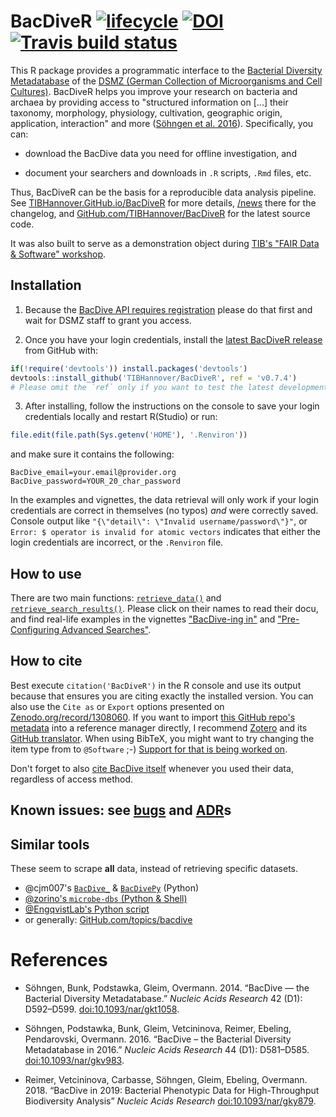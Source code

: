 # BacDiveR [![lifecycle](https://img.shields.io/badge/lifecycle-maturing-blue.svg)](https://www.tidyverse.org/lifecycle/#maturing) [![DOI](https://zenodo.org/badge/DOI/10.5281/zenodo.1308060.svg)](https://zenodo.org/record/1308060) [![Travis build status](https://travis-ci.org/TIBHannover/BacDiveR.svg?branch=master)](https://travis-ci.org/TIBHannover/BacDiveR)

This R package provides a programmatic interface to the [Bacterial Diversity Metadatabase][BD] of the [DSMZ (German Collection of Microorganisms and Cell Cultures)][DMSZ]. BacDiveR helps you improve your research on bacteria and archaea by providing access to "structured information on [...] their taxonomy, morphology, physiology, cultivation, geographic origin, application, interaction" and more ([Söhngen et al. 2016](#references)). Specifically, you can:

- download the BacDive data you need for offline investigation, and

- document your searchers and downloads in `.R` scripts, `.Rmd` files, etc.

Thus, BacDiveR can be the basis for a reproducible data analysis pipeline. See [TIBHannover.GitHub.io/BacDiveR][page] for more details, [/news] there for the changelog, and [GitHub.com/TIBHannover/BacDiveR][source] for the latest source code.

It was also built to serve as a demonstration object during [TIB's "FAIR Data & Software" workshop][FDS].

[BD]: https://bacdive.dsmz.de/
[DMSZ]: https://www.dsmz.de/about-us.html
[FDS]: https://tibhannover.github.io/2018-07-09-FAIR-Data-and-Software/#schedule
[/news]: https://tibhannover.github.io/BacDiveR/news/index.html
[page]: https://tibhannover.github.io/BacDiveR/
[reg]: https://bacdive.dsmz.de/api/bacdive/registration/register/
[source]: https://github.com/TIBHannover/BacDiveR/
[releases]: https://github.com/TIBHannover/BacDiveR/releases/latest

<!-- Paste the above section into the release description
together with the latest section of `NEWS.md` in order to usefully populate Zenodo.
Afterwards, remove the above from GitHub. -->

## Installation

1.  Because the [BacDive API requires registration][reg] please do that first 
    and wait for DSMZ staff to grant you access.

2.  Once you have your login credentials, install the [latest BacDiveR release][releases]
    from GitHub with:

``` r
if(!require('devtools')) install.packages('devtools')
devtools::install_github('TIBHannover/BacDiveR', ref = 'v0.7.4')
# Please omit the `ref` only if you want to test the latest development version!
```

3.  After installing, follow the instructions on the console to save your login
    credentials locally and restart R(Studio) or run:

``` r
file.edit(file.path(Sys.getenv('HOME'), '.Renviron'))
```

and make sure it contains the following:

    BacDive_email=your.email@provider.org
    BacDive_password=YOUR_20_char_password

In the examples and vignettes, the data retrieval will only work if your login credentials are correct in themselves (no typos) _and_ were correctly saved. Console output like `"{\"detail\": \"Invalid username/password\"}"`, or `Error: $ operator is invalid for atomic vectors` indicates that either the login credentials are incorrect, or the `.Renviron` file.


## How to use

There are two main functions: [`retrieve_data()`][r_d] and [`retrieve_search_results()`][r_s_r].
Please click on their names to read their docu, and find real-life examples in
the vignettes ["BacDive-ing in"][dive-in] and ["Pre-Configuring Advanced Searches"][adv-search].

[r_d]: https://tibhannover.github.io/BacDiveR/reference/retrieve_data.html
[r_s_r]: https://tibhannover.github.io/BacDiveR/reference/retrieve_search_results.html
[dive-in]: https://tibhannover.github.io/BacDiveR/articles/BacDive-ing-in.html
[adv-search]: https://tibhannover.github.io/BacDiveR/articles/advanced-search.html


## How to cite

Best execute `citation('BacDiveR')` in the R console and use its output because that
ensures you are citing exactly the installed version. You can also use the `Cite as`
or `Export` options presented on [Zenodo.org/record/1308060][zenodo]. If you want
to import [this GitHub repo's metadata][GH] into a reference manager directly, I
recommend [Zotero] and its [GitHub translator][zotGH]. When using BibTeX, you might
want to try changing the item type from to `@Software` ;-)
[Support for that is being worked on](https://github.com/FORCE11/FORCE11-sciwg).

Don't forget to also [cite BacDive itself](https://bacdive.dsmz.de/about) whenever
you used their data, regardless of access method.


## Known issues: see [bugs] and [ADR]s

[ADR]: https://github.com/TIBHannover/BacDiveR/tree/master/vignettes
[bugs]: https://github.com/tibhannover/BacDiveR/issues?q=is%3Aissue+is%3Aopen+label%3Abug+sort%3Aupdated-desc
[GH]: https://github.com/TIBHannover/BacDiveR/
[zenodo]: https://zenodo.org/record/1308060#invenio-csl
[zotero]: https://www.zotero.org/
[zotGH]: https://github.com/zotero/translators/blob/master/Github.js


## Similar tools

These seem to scrape **all** data, instead of retrieving specific datasets.

- @cjm007's [`BacDive_`](https://github.com/cjm007/BacDive_) &
  [`BacDivePy`](https://github.com/cameronmartino/BacDivePy) (Python)
- [@zorino's `microbe-dbs` (Python & Shell)](https://github.com/zorino/microbe-dbs)
- [@EngqvistLab's Python script](https://github.com/EngqvistLab/fetch_microbial_growth_temperatures/tree/master/BacDive)
- or generally: [GitHub.com/topics/bacdive](https://github.com/topics/bacdive)

# References

- Söhngen, Bunk, Podstawka, Gleim, Overmann. 2014. “BacDive — the Bacterial
  Diversity Metadatabase.” *Nucleic Acids Research* 42 (D1): D592–D599.
  [doi:10.1093/nar/gkt1058](https://academic.oup.com/nar/article/42/D1/D592/1046203).

- Söhngen, Podstawka, Bunk, Gleim, Vetcininova, Reimer, Ebeling, Pendarovski, 
  Overmann. 2016. “BacDive – the Bacterial Diversity Metadatabase in 2016.”
  *Nucleic Acids Research* 44 (D1): D581–D585.
  [doi:10.1093/nar/gkv983](https://academic.oup.com/nar/article/44/D1/D581/2503137).

- Reimer, Vetcininova, Carbasse, Söhngen, Gleim, Ebeling, Overmann. 2018.
  “BacDive in 2019: Bacterial Phenotypic Data for High-Throughput Biodiversity
  Analysis” *Nucleic Acids Research* 
  [doi:10.1093/nar/gky879](https://academic.oup.com/nar/advance-article/5106998).
